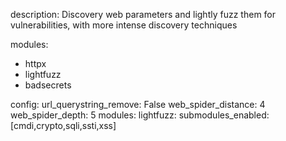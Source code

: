 description: Discovery web parameters and lightly fuzz them for vulnerabilities, with more intense discovery techniques

modules:
  - httpx
  - lightfuzz
  - badsecrets

config:
  url_querystring_remove: False
  web_spider_distance: 4
  web_spider_depth: 5
  modules:
    lightfuzz:
      submodules_enabled: [cmdi,crypto,sqli,ssti,xss]
